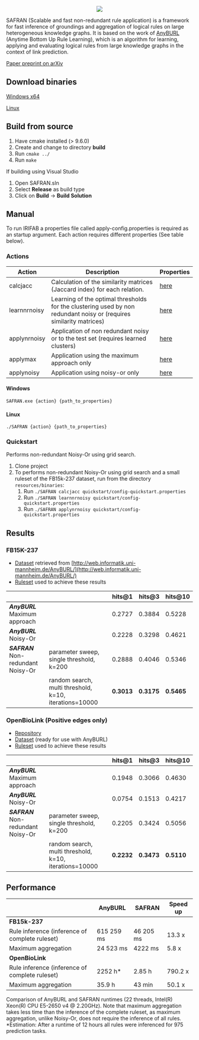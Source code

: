 <p align="center">
  <img src="https://github.com/OpenBioLink/IRIFAB/raw/dev/resources/img/logo.png">
</p>

SAFRAN (Scalable and fast non-redundant rule application) is a framework for fast inference of groundings and aggregation of logical rules on large heterogeneous knowledge graphs. It is based on the work of [AnyBURL](http://web.informatik.uni-mannheim.de/AnyBURL/) (Anytime Bottom Up Rule Learning), which is an algorithm for learning, applying and evaluating logical rules from large knowledge graphs in the context of link prediction.

[Paper preprint on arXiv](http://arxiv.org/abs/2012.05750)


## Download binaries

[Windows x64](https://github.com/OpenBioLink/IRIFAB/raw/master/resources/binaries/SAFRAN.exe)

[Linux](https://github.com/OpenBioLink/IRIFAB/raw/master/resources/binaries/SAFRAN)

## Build from source

1. Have cmake installed (> 9.6.0)
2. Create and change to directory **build**
3. Run `cmake ../`
4. Run `make`

If building using Visual Studio
1. Open SAFRAN.sln
2. Select **Release** as build type
4. Click on **Build** → **Build Solution**

## Manual

To run IRIFAB a properties file called apply-config.properties is required as an startup argument. Each action requires different properties (See table below).

### Actions

| Action       | Description                                                  | Properties |
| ------------ | ------------------------------------------------------------ | ---------- |
| calcjacc     | Calculation of the similarity matrices (Jaccard index) for each relation. |  [here](https://github.com/OpenBioLink/IRIFAB/wiki/Properties-file#action-calcjacc)      |
| learnnrnoisy | Learning of the optimal thresholds for the clustering used by non redundant noisy or (requires similarity matrices) |   [here](https://github.com/OpenBioLink/IRIFAB/wiki/Properties-file#action-learnnrnoisy)         |
| applynrnoisy | Application of non redundant noisy or to the test set (requires learned clusters) |  [here](https://github.com/OpenBioLink/IRIFAB/wiki/Properties-file#action-applynrnoisy)       |
| applymax     | Application using the maximum approach only                  |      [here](https://github.com/OpenBioLink/IRIFAB/wiki/Properties-file#action-applynoisyonly--applymaxonly)         |
| applynoisy   | Application using noisy-or only                              |     [here](https://github.com/OpenBioLink/IRIFAB/wiki/Properties-file#action-applynoisyonly--applymaxonly)           |

#### Windows

`SAFRAN.exe {action} {path_to_properties}`

#### Linux

`./SAFRAN {action} {path_to_properties}`

### Quickstart

Performs non-redundant Noisy-Or using grid search.

1. Clone project
2. To performs non-redundant Noisy-Or using grid search and a small ruleset of the FB15k-237 dataset, run from the directory ``resources/binaries``:
   1. Run ``./SAFRAN calcjacc quickstart/config-quickstart.properties``
   2. Run ``./SAFRAN learnnrnoisy quickstart/config-quickstart.properties``
   3. Run ``./SAFRAN applynrnoisy quickstart/config-quickstart.properties``

## Results

### FB15K-237
- [Dataset](http://web.informatik.uni-mannheim.de/AnyBURL/datasets.zip) retrieved from [http://web.informatik.uni-mannheim.de/AnyBURL/](http://web.informatik.uni-mannheim.de/AnyBURL/)
- [Ruleset](https://zenodo.org/record/4317155/files/fb15k237-1000.zip?download=1) used to achieve these results

|                                     |                                                        | hits@1     | hits@3     | hits@10    |
| ----------------------------------- | ------------------------------------------------------ | ---------- | ---------- | ---------- |
| ***AnyBURL*** Maximum approach      |                                                        | 0.2727     | 0.3884     | 0.5228     |
| ***AnyBURL*** Noisy-Or              |                                                        | 0.2228     | 0.3298     | 0.4621     |
| ***SAFRAN*** Non-redundant Noisy-Or | parameter sweep, single threshold, k=200               | 0.2888     | 0.4046     | 0.5346     |
|                                     | random search, multi threshold, k=10, iterations=10000 | **0.3013** | **0.3175** | **0.5465** |

### OpenBioLink (Positive edges only)

- [Repository](https://github.com/OpenBioLink/OpenBioLink)
- [Dataset](https://zenodo.org/record/4317155/files/obl-dataset.zip?download=1) (ready for use with AnyBURL)
- [Ruleset](https://zenodo.org/record/4317155/files/obl-1000.zip?download=1) used to achieve these results

|                                     |                                                        | hits@1 | hits@3 | hits@10 |
| ----------------------------------- | ------------------------------------------------------ | ------ | ------ | ------- |
| ***AnyBURL*** Maximum approach      |                                                        | 0.1948 | 0.3066 | 0.4630  |
| ***AnyBURL*** Noisy-Or              |                                                        | 0.0754 | 0.1513 | 0.4217  |
| ***SAFRAN*** Non-redundant Noisy-Or | parameter sweep, single threshold, k=200               | 0.2205 | 0.3424 | 0.5056  |
|                                     | random search, multi threshold, k=10, iterations=10000 | **0.2232** | **0.3473** | **0.5110** |


## Performance

|                                                | AnyBURL    | SAFRAN    | Speed up |
| ---------------------------------------------- | ---------- | --------- | -------- |
| **FB15k-237**                                  |            |           |          |
| Rule inference (inference of complete ruleset) | 615 259 ms | 46 205 ms | 13.3 x   |
| Maximum aggregation                            | 24 523 ms  | 4222 ms   | 5.8 x    |
| **OpenBioLink**                                |            |           |          |
| Rule inference (inference of complete ruleset) | 2252 h*    | 2.85 h    | 790.2 x  |
| Maximum aggregation                            | 35.9 h     | 43 min    | 50.1 x   |

Comparison of AnyBURL and SAFRAN runtimes (22 threads, Intel(R) Xeon(R) CPU E5-2650 v4 @ 2.20GHz). Note that maximum aggregation takes less time than the inference of the complete ruleset, as maximum aggregation, unlike Noisy-Or, does not require the inference of all rules. \*Estimation: After a runtime of 12 hours all rules were inferenced for 975 prediction tasks.
